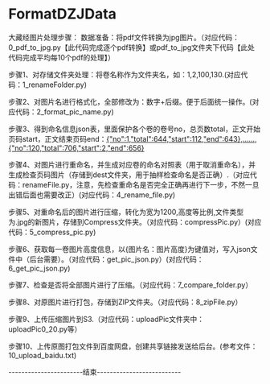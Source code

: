# FormatDZJData
大藏经图片处理步骤：
数据准备：将pdf文件转换为jpg图片。（对应代码：0_pdf_to_jpg.py【此代码完成逐个pdf转换】或pdf_to_jpg文件夹下代码【此处代码完成平均每10个pdf的处理】）

步骤1、对存储文件夹处理：将卷名称作为文件夹名，如：1,2,100,130.(对应代码：1_renameFolder.py)

步骤2、对图片名进行格式化，全部修改为：数字+后缀。便于后面统一操作。(对应代码：2_format_pic_name.py)

步骤3、得到命名信息json表，里面保护各个卷的卷号no，总页数total，正文开始页码start，正文结束页码end：[{"no":1,"total":644,"start":112,"end":643},......,{"no":120,"total":706,"start":2,"end":656}](对应文件：3_get_vol_page.json)

步骤4、对图片进行重命名，并生成对应卷的命名对照表（用于取消重命名），并生成检查页码图片（存储到dest文件夹，用于抽样检查命名是否正确）.（对应代码：renameFile.py，注意，先检查重命名是否完全正确再进行下一步，不然一旦出错后面也需要改正）(对应代码：4_rename_file.py)

步骤5、对重命名后的图片进行压缩，转化为宽为1200,高度等比例,文件类型为.jpg的新图片，存储到Compress文件夹。（对应代码：compressPic.py）(对应代码：5_compress_pic.py)

步骤6、获取每一卷图片高度信息，以{图片名：图片高度}为键值对，写入json文件中（后台需要）。（对应代码：get_pic_json.py）(对应代码：6_get_pic_json.py)

步骤7、检查是否将全部图片进行了压缩。（对应代码：7_compare_folder.py）

步骤8、对原图片进行打包，存储到ZIP文件夹。（对应代码：8_zipFile.py）

步骤9、上传压缩图片到S3.（对应代码：uploadPic文件夹中：uploadPic0_20.py等）

步骤10、上传原图打包文件到百度网盘，创建共享链接发送给后台。(参考文件：10_upload_baidu.txt)

-----------------------结束--------------------------
